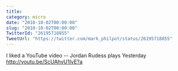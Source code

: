 ```yaml
---
title: 
category: micro
date: "2010-10-02T00:00:00"
slug: "2010-10-02T00:00:00"
TwitterId: "26195718855"
TweetUrl: "https://twitter.com/mark_philpot/status/26195718855"
---
```


I liked a YouTube video -- Jordan Rudess plays Yesterday
http://youtu.be/ScUAhyU1IvE?a
